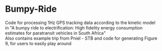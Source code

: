 # Bumpy-Ride
Code for processing 1Hz GPS tracking data according to the kinetic model in "A bumpy ride to electrification: High fidelity energy consumption estimates for paratransit vehicles in South Africa" </br>
Also contains example trip from Pniel - STB and code for generating Figure 9, for users to easily play around
